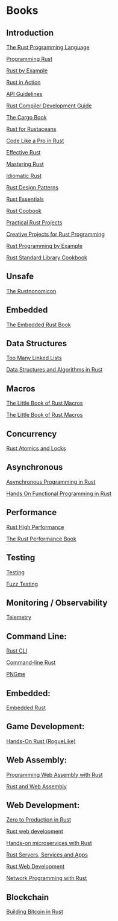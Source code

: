 # Books

## Introduction

[The Rust Programming Language](https://rust-book.cs.brown.edu/)

[Programming Rust](https://www.oreilly.com/library/view/programming-rust-2nd/9781492052586/)

[Rust by Example]()

[Rust in Action]()

[API Guidelines](https://rust-lang.github.io/api-guidelines/about.html)

[Rust Compiler Development Guide](https://rustc-dev-guide.rust-lang.org/getting-started.html)

[The Cargo Book](https://doc.rust-lang.org/cargo/index.html)

[Rust for Rustaceans](https://nostarch.com/rust-rustaceans)

[Code Like a Pro in Rust](https://www.manning.com/books/code-like-a-pro-in-rust)

[Effective Rust](https://www.lurklurk.org/effective-rust/)

[Mastering Rust](https://www.oreilly.com/library/view/mastering-rust/9781789346572/)

[Idiomatic Rust](https://www.manning.com/books/idiomatic-rust)

[Rust Design Patterns](https://rust-unofficial.github.io/patterns/)

[Rust Essentials]()

[Rust Coobook]()

[Practical Rust Projects]()

[Creative Projects for Rust Programming]()

[Rust Programming by Example]()

[Rust Standard Library Cookbook]()

## Unsafe

[The Rustnonomicon](https://doc.rust-lang.org/nomicon/intro.html)

## Embedded

[The Embedded Rust Book](https://docs.rust-embedded.org/book/)

## Data Structures

[Too Many Linked Lists](https://rust-unofficial.github.io/too-many-lists/)

[Data Structures and Algorithms in Rust](https://github.com/QMHTMY/RustBook/blob/main/books/rust-book-en-us-shieber.pdf)

## Macros

[The Little Book of Rust Macros](https://veykril.github.io/tlborm/introduction.html)

[The Little Book of Rust Macros](https://danielkeep.github.io/tlborm/book/index.html)

## Concurrency

[Rust Atomics and Locks](https://marabos.nl/atomics/)

## Asynchronous

[Asynchronous Programming in Rust](https://www.oreilly.com/library/view/asynchronous-programming-in/9781805128137/)

[Hands On Functional Programming in Rust]()

## Performance

[Rust High Performance]()

[The Rust Performance Book](https://nnethercote.github.io/perf-book/introduction.html)

## Testing

[Testing](https://rust-exercises.com/advanced-testing/)

[Fuzz Testing](https://rust-fuzz.github.io/book/)

## Monitoring / Observability

[Telemetry](https://rust-exercises.com/telemetry/)

## Command Line:

[Rust CLI](https://rust-cli.github.io/book/index.html)

[Command-line Rust](https://www.oreilly.com/library/view/command-line-rust/9781098109424/)

[PNGme](https://jrdngr.github.io/pngme_book/)

## Embedded:

[Embedded Rust](https://docs.rust-embedded.org/book/)

## Game Development:

[Hands-On Rust (RogueLike)](https://bfnightly.bracketproductions.com/webbuild.html)

## Web Assembly:

[Programming Web Assembly with Rust]()

[Rust and Web Assembly](https://rustwasm.github.io/book/)

## Web Development:

[Zero to Production in Rust]()

[Rust web development](https://www.manning.com/books/rust-web-development)

[Hands-on microservices with Rust](https://www.amazon.co.uk/Hands-Microservices-Rust-scalable-microservices/dp/1789342759)

[Rust Servers, Services and Apps]()

[Rust Web Development]()

[Network Programming with Rust]()

## Blockchain

[Building Bitcoin in Rust]()



